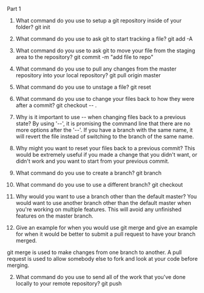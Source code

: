 Part 1 

1. What command do you use to setup a git repository inside of your folder?
git init 

2. What command do you use to ask git to start tracking a file?
git add -A

3. What command do you use to ask git to move your file from the staging area to the repository?
git commit -m "add file to repo"




1. What command do you use to pull any changes from the master repository into your local repository?
git pull origin master

2. What command do you use to unstage a file?
git reset 

3. What command do you use to change your files back to how they were after a commit?
git checkout -- <target>.

4. Why is it important to use -- when changing files back to a previous state?
By using '--', it is promising the command line that there are no more options after the '--'. If you have a branch with the same name, it will revert the file instead of switching to the branch of the same name.

5. Why might you want to reset your files back to a previous commit?
This would be extremely useful if you made a change that you didn't want, or didn't work and you want to start from your previous commit. 




1. What command do you use to create a branch?
git branch

2. What command do you use to use a different branch?
git checkout

3. Why would you want to use a branch other than the default master?
You would want to use another branch other than the default master when you're working on multiple features. This will avoid any unfinished features on the master branch.


1. Give an example for when you would use git merge and give an example for when it would be better to submit a pull request to have your branch merged.

git merge is used to make changes from one branch to another. A pull request is used to allow somebody else to fork and look at your code before merging.


2. What command do you use to send all of the work that you've done locally to your remote repository?
git push 
